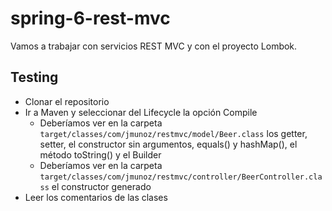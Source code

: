 # spring-6-rest-mvc

Vamos a trabajar con servicios REST MVC y con el proyecto Lombok.

## Testing

- Clonar el repositorio
- Ir a Maven y seleccionar del Lifecycle la opción Compile
  - Deberíamos ver en la carpeta `target/classes/com/jmunoz/restmvc/model/Beer.class` los getter, setter, el constructor sin argumentos, equals() y hashMap(), el método toString() y el Builder
  - Deberíamos ver en la carpeta `target/classes/com/jmunoz/restmvc/controller/BeerController.class` el constructor generado
- Leer los comentarios de las clases
